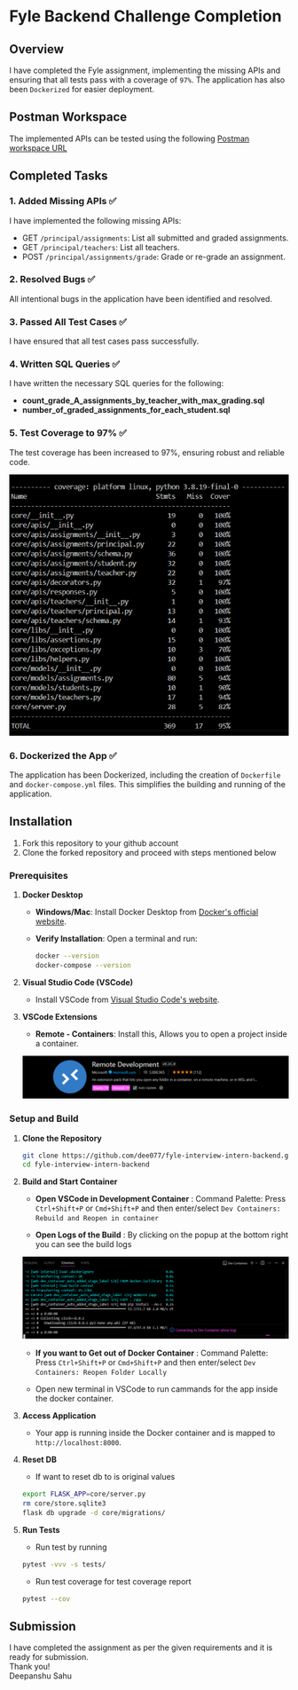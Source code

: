 # Fyle Backend Challenge Completion

## Overview
I have completed the Fyle assignment, implementing the missing APIs and ensuring that all tests pass with a coverage of `97%`. The application has also been `Dockerized` for easier deployment.

## Postman Workspace
The implemented APIs can be tested using the following [Postman workspace URL](https://documenter.getpostman.com/view/27758306/2sA3rzKsYg)

## Completed Tasks

### 1. Added Missing APIs ✅
I have implemented the following missing APIs:

- GET `/principal/assignments`: List all submitted and graded assignments.
- GET `/principal/teachers`: List all teachers.
- POST `/principal/assignments/grade`: Grade or re-grade an assignment.

### 2. Resolved Bugs ✅
All intentional bugs in the application have been identified and resolved.

### 3. Passed All Test Cases ✅
I have ensured that all test cases pass successfully.

### 4. Written SQL Queries ✅
I have written the necessary SQL queries for the following:
- **count_grade_A_assignments_by_teacher_with_max_grading.sql**
- **number_of_graded_assignments_for_each_student.sql**

### 5. Test Coverage to 97% ✅
The test coverage has been increased to 97%, ensuring robust and reliable code.

![Test Coverage](images/test_coverage.png)

### 6. Dockerized the App ✅
The application has been Dockerized, including the creation of `Dockerfile` and `docker-compose.yml` files. This simplifies the building and running of the application.

## Installation

1. Fork this repository to your github account
2. Clone the forked repository and proceed with steps mentioned below

### Prerequisites

1. **Docker Desktop**
   - **Windows/Mac**: Install Docker Desktop from [Docker's official website](https://www.docker.com/products/docker-desktop).
   - **Verify Installation**: Open a terminal and run:

     ```bash
     docker --version
     docker-compose --version
     ```

2. **Visual Studio Code (VSCode)**
   - Install VSCode from [Visual Studio Code's website](https://code.visualstudio.com/).

3. **VSCode Extensions**
   - **Remote - Containers**: Install this, Allows you to open a project inside a container.

   ![Extension](images/extension.png)

### Setup and Build

1. **Clone the Repository**

   ```bash
   git clone https://github.com/dee077/fyle-interview-intern-backend.git
   cd fyle-interview-intern-backend
   ```

2. **Build and Start Container**

   - **Open VSCode in Development Container** : Command Palette: Press `Ctrl+Shift+P` or `Cmd+Shift+P` and then enter/select `Dev Containers: Rebuild and Reopen in container`

   - **Open Logs of the Build** : By clicking on the popup at the bottom right you can see the build logs

   ![Logs](images/logs.png)

   - **If you want to Get out of Docker Container** : Command Palette: Press `Ctrl+Shift+P` or `Cmd+Shift+P` and then enter/select `Dev Containers: Reopen Folder Locally`

   - Open new terminal in VSCode to run cammands for the app inside the docker container.

3. **Access Application**

   - Your app is running inside the Docker container and is mapped to `http://localhost:8000`.

4. **Reset DB**
   
   - If want to reset db to is original values 

   ```bash
   export FLASK_APP=core/server.py
   rm core/store.sqlite3
   flask db upgrade -d core/migrations/
   ```

5. **Run Tests**

   - Run test by running

   ``` bash
   pytest -vvv -s tests/
   ```

   - Run test coverage for test coverage report 

   ```bash   
   pytest --cov
   ```

## Submission

I have completed the assignment as per the given requirements and it is ready for submission. <br>
Thank you! <br>
Deepanshu Sahu
